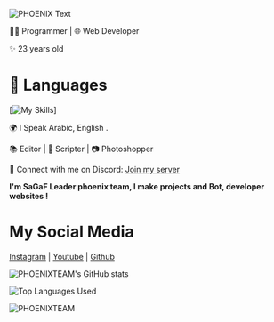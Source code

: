 ![PHOENIX Text](https://readme-typing-svg.herokuapp.com?font=Fira+Code&pause=1000&color=5B3DFC&width=435&lines=HELLO+there%2C+I'm+SaGaF+%F0%9F%91%8B)

👨‍💻 Programmer | 🌐 Web Developer

✨ 23 years old

# 🔧 Languages

[![My Skills](https://skillicons.dev/icons?i=cs,python,html,css,js)]

🌍 I Speak Arabic, English .

📚 Editor | 📜 Scripter | 📷 Photoshopper 

💬 Connect with me on Discord: [Join my server](https://discord.gg/XVJ6VnD9nM)

**I'm SaGaF Leader phoenix team, I make projects and Bot, developer websites !**

# My Social Media

[Instagram](https://www.instagram.com/6_f.z) | [Youtube](https://www.youtube.com/@CCIIUU) | [Github](https://github.com/phoenixteamx) 

![PHOENIXTEAM's GitHub stats](https://github-readme-stats.vercel.app/api?username=phoenixstudio-tech&show_icons=true&theme=transparent)

![Top Languages Used](https://github-readme-stats.vercel.app/api/top-langs/?username=phoenixteamx&layout=donut)

![PHOENIXTEAM](https://cdn.discordapp.com/attachments/998642187099197460/1214228256346079233/Picsart_24-03-04_12-14-47-434.jpg?ex=65f8592f&is=65e5e42f&hm=4f2730a9dab65f80821853ab04ba062cc2c1e59c911faa16fc0c1a6c5729b3f6&)
